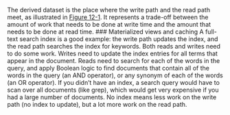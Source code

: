The derived dataset is the place where the write path and the read path meet, as illustrated in
[Figure 12-1](#fig_future_write_read_paths). It represents a trade-off between the amount of work that needs to
be done at write time and the amount that needs to be done at read time. ### Materialized views and caching 
A full-text search index is a good example: the write path updates the index, and the read path
searches the index for keywords. Both reads and writes need to do some work. Writes need to update
the index entries for all terms that appear in the document. Reads need to search for each of the
words in the query, and apply Boolean logic to find documents that contain all of the words in the
query (an AND operator), or any synonym of each of the words (an OR operator). If you didn’t have an index, a search query would have to scan over all documents (like grep),
which would get very expensive if you had a large number of documents. No index means less work on
the write path (no index to update), but a lot more work on the read path.